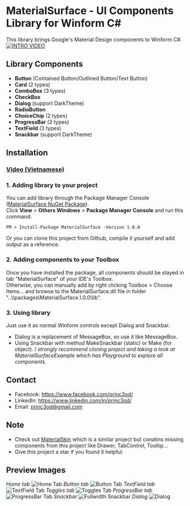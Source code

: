 # MaterialSurface - UI Components Library for Winform C#
This library brings Google's Material Design components to Winform C#.  
[![INTRO VIDEO](https://img.youtube.com/vi/uaxmJ60yjFs/0.jpg)](https://www.youtube.com/watch?v=uaxmJ60yjFs)
## Library Components
- **Button** (Contained Button/Outlined Button/Text Button)
- **Card** (2 types)
- **ComboBox** (3 types)
- **CheckBox**
- **Dialog** (support DarkTheme)
- **RadioButton**
- **ChoiceChip** (2 types)
- **ProgressBar** (2 types)
- **TextField** (3 types)
- **Snackbar** (support DarkTheme)
## Installation
### [Video (Vietnamese)](https://youtu.be/AocfcB6sFGc)
### 1. Adding library to your project
  You can add library through the Package Manager Console ([MaterialSurface NuGet Package](https://www.nuget.org/packages/MaterialSurface/)).  
  Click **View** > **Others Windows** > **Package Manager Console** and run this command:
 ```
 PM > Install-Package MaterialSurface -Version 1.0.0
 ```
 Or you can clone this project from Github, compile it yourself and add output as a reference.
 ### 2. Adding components to your Toolbox
  Once you have installed the package, all components should be stayed in tab "MaterialSurface" of your IDE's Toolbox.  
  Otherwise, you can manually add by right clicking Toolbox > Choose Items... and browse to the MaterialSurface.dll file in folder "..\\\packages\MaterialSurface.1.0.0\lib\".
 ### 3. Using library
  Just use it as normal Winform controls except Dialog and Snackbar.  
  - Dialog is a replacement of MessageBox, so use it like MessageBox.  
  - Using Snackbar with method MakeSnackbar (static) or Make (for object).
  *I strongly recommend cloning project and taking a look at MaterialSurfaceExample which has Playground to explore all components.*
## Contact
- Facebook: https://www.facebook.com/princ3od/
- LinkedIn: https://www.linkedin.com/in/princ3od/
- Email: princ3od@gmail.com
## Note
- Check out [MaterialSkin](https://github.com/IgnaceMaes/MaterialSkin) which is a similar project but conatins missing components from this project like Drawer, TabControl, Tooltip...
- Give this project a star if you found it helpful.
## Preview Images
*Home tab*
![Home Tab](https://i.imgur.com/hI5L8Ai.png)
*Button tab*
![Button Tab](https://i.imgur.com/sjx0cSk.png)
*TextField tab*
![TextField Tab](https://i.imgur.com/hjpuSRf.png)
*Toggles tab*
![Toggles Tab](https://i.imgur.com/5Q5PSih.png)
*ProgressBar tab*
![ProgressBar Tab](https://i.imgur.com/71BF8OR.png)
*Snackbar*
![Fullwidth Snackbar](https://i.imgur.com/yZIaYDx.png)
*Dialog*
![Dialog](https://i.imgur.com/yRoiO4v.png)
